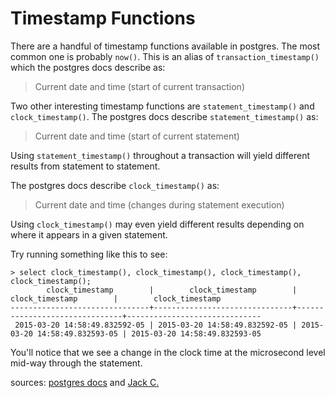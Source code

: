 # Timestamp Functions

There are a handful of timestamp functions available in postgres. The most
common one is probably `now()`. This is an alias of
`transaction_timestamp()` which the postgres docs describe as:

> Current date and time (start of current transaction)

Two other interesting timestamp functions are `statement_timestamp()` and
`clock_timestamp()`. The postgres docs describe `statement_timestamp()` as:

> Current date and time (start of current statement)

Using `statement_timestamp()` throughout a transaction will yield different
results from statement to statement.

The postgres docs describe `clock_timestamp()` as:

> Current date and time (changes during statement execution)

Using `clock_timestamp()` may even yield different results depending on
where it appears in a given statement.

Try running something like this to see:

```postgresql
> select clock_timestamp(), clock_timestamp(), clock_timestamp(), clock_timestamp();
        clock_timestamp        |        clock_timestamp        |        clock_timestamp        |        clock_timestamp        
-------------------------------+-------------------------------+-------------------------------+------------------------------
 2015-03-20 14:58:49.832592-05 | 2015-03-20 14:58:49.832592-05 | 2015-03-20 14:58:49.832593-05 | 2015-03-20 14:58:49.832593-05
```

You'll notice that we see a change in the clock time at the microsecond
level mid-way through the statement.

sources: [postgres docs](http://www.postgresql.org/docs/9.1/static/functions-datetime.html) and
[Jack C.](http://hashrocket.com/team/jack-christensen)
